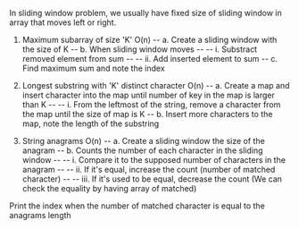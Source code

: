 In sliding window problem, we usually have fixed size of sliding window in array that moves left or right.

1. Maximum subarray of size 'K' O(n)
-- a. Create a sliding window with the size of K
-- b. When sliding window moves
-- -- i. Substract removed element from sum
-- -- ii. Add inserted element to sum
-- c. Find maximum sum and note the index


2. Longest substring with 'K' distinct character O(n)
-- a. Create a map and insert character into the map until number of key in the map is larger than K
-- -- i. From the leftmost of the string, remove a character from the map until the size of map is K
-- b. Insert more characters to the map, note the length of the substring


3. String anagrams O(n)
-- a. Create a sliding window the size of the anagram
-- b. Counts the number of each character in the sliding window
-- -- i. Compare it to the supposed number of characters in the anagram
-- -- ii. If it's equal, increase the count (number of matched character)
-- -- iii. If it's used to be equal, decrease the count (We can check the equality by having array of matched)


Print the index when the number of matched character is equal to the anagrams length